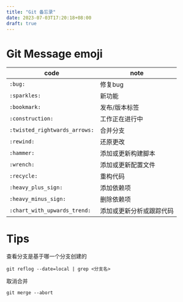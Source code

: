 ```yaml
---
title: "Git 备忘录"
date: 2023-07-03T17:20:18+08:00
draft: true
---
```


# Git Message emoji
| code                          | note                     |
| ----------------------------- | ------------------------ |
| `:bug:`                       | 修复bug                  |
| `:sparkles:`                  | 新功能                   |
| `:bookmark:`                  | 发布/版本标签             |
| `:construction:`              | 工作正在进行中           |
| `:twisted_rightwards_arrows:` | 合并分支                 |
| `:rewind:`                    | 还原更改                 |
| `:hammer:`                    | 添加或更新构建脚本       |
| `:wrench:`                    | 添加或更新配置文件       |
| `:recycle:`                   | 重构代码                 |
| `:heavy_plus_sign:`           | 添加依赖项               |
| `:heavy_minus_sign:`          | 删除依赖项               |
| `:chart_with_upwards_trend:`  | 添加或更新分析或跟踪代码 |

# Tips
查看分支是基于哪一个分支创建的 
```
git reflog --date=local | grep <分支名>
```

取消合并
```
git merge --abort 
```
